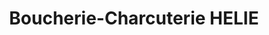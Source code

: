 ---
title: "Boucherie-Charcuterie HELIE"
url: /saint-ouen-de-thouberville/boucherie-charcuterie-helie/
shop: Metzgerei
---
